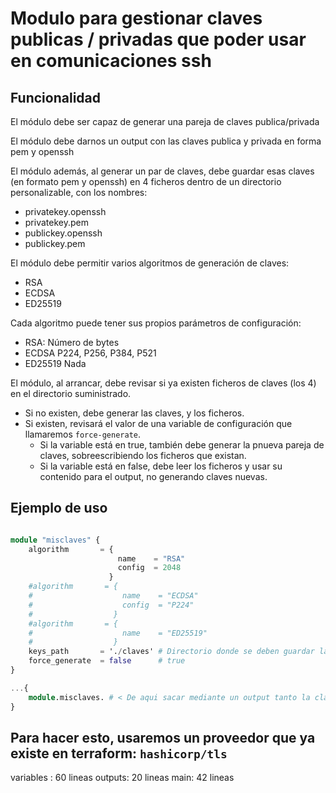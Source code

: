 # Modulo para gestionar claves publicas / privadas que poder usar en comunicaciones ssh

## Funcionalidad

El módulo debe ser capaz de generar una pareja de claves publica/privada

El módulo debe darnos un output con las claves publica y privada en forma pem y openssh

El módulo además, al generar un par de claves, debe guardar esas claves (en formato pem y openssh) en 4 ficheros
dentro de un directorio personalizable, con los nombres:
- privatekey.openssh
- privatekey.pem
- publickey.openssh
- publickey.pem

El módulo debe permitir varios algoritmos de generación de claves: 
- RSA
- ECDSA
- ED25519

Cada algoritmo puede tener sus propios parámetros de configuración:
- RSA:          Número de bytes
- ECDSA         P224, P256, P384, P521
- ED25519       Nada

El módulo, al arrancar, debe revisar si ya existen ficheros de claves (los 4) en el directorio suministrado.
- Si no existen, debe generar las claves, y los ficheros.
- Si existen, revisará el valor de una variable de configuración que llamaremos `force-generate`.
    - Si la variable está en true, también debe generar la pnueva pareja de claves, sobreescribiendo los ficheros que existan.
    - Si la variable está en false, debe leer los ficheros y usar su contenido para el output, no generando claves nuevas.

## Ejemplo de uso

```tf

module "misclaves" {
    algorithm       = {
                        name    = "RSA"
                        config  = 2048
                      }
    #algorithm       = {
    #                    name    = "ECDSA"
    #                    config  = "P224"
    #                  }
    #algorithm       = {
    #                    name    = "ED25519"
    #                  }
    keys_path       = './claves' # Directorio donde se deben guardar las claves / de donde se deben leer las claves
    force_generate  = false      # true
}   

...{
    module.misclaves. # < De aqui sacar mediante un output tanto la clave publica como la privada en formato pem o openssh
}

```

## Para hacer esto, usaremos un proveedor que ya existe en terraform: `hashicorp/tls`

variables : 60 lineas
outputs:    20 lineas 
main:       42 lineas